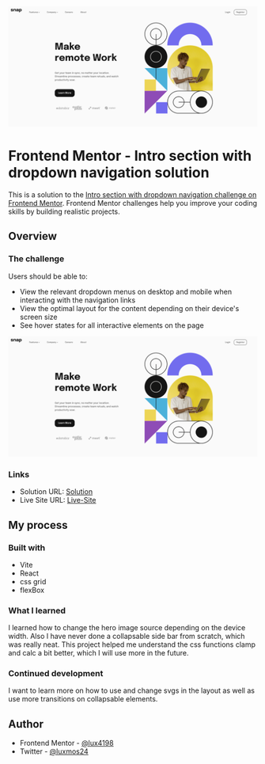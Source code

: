 ![](./Screenshot.png)


# Frontend Mentor - Intro section with dropdown navigation solution

This is a solution to the [Intro section with dropdown navigation challenge on Frontend Mentor](https://www.frontendmentor.io/challenges/intro-section-with-dropdown-navigation-ryaPetHE5). Frontend Mentor challenges help you improve your coding skills by building realistic projects. 


## Overview

### The challenge

Users should be able to:

- View the relevant dropdown menus on desktop and mobile when interacting with the navigation links
- View the optimal layout for the content depending on their device's screen size
- See hover states for all interactive elements on the page

![](./Screenshot.png)

### Links

- Solution URL: [Solution](https://www.frontendmentor.io/challenges/intro-section-with-dropdown-navigation-ryaPetHE5/hub/responsive-intro-section-using-vite-I1nuT9nwBL)
- Live Site URL: [Live-Site](https://intro-section-dropdown1.netlify.app/)

## My process

### Built with

- Vite
- React 
- css grid
- flexBox

### What I learned

I learned how to change the hero image source depending on the device width. Also I have never done a collapsable side bar from scratch, which was really neat. This project helped me understand the css functions clamp and calc a bit better, which I will use more in the future. 

### Continued development

I want to learn more on how to use and change svgs in the layout as well as use more transitions on collapsable elements. 

## Author

- Frontend Mentor - [@lux4198](https://www.frontendmentor.io/profile/lux4198)
- Twitter - [@luxmos24](https://www.twitter.com/luxmos24)
